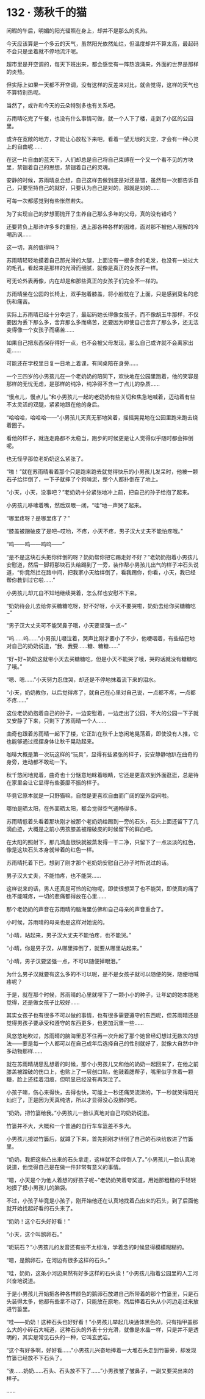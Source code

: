 # 132 · 荡秋千的猫

闲暇的午后，明媚的阳光辐照在身上，却并不是那么的炙热。

今天应该算是一个多云的天气，虽然阳光依然灿烂，但温度却并不算太高，最起码不会只是坐着就不停地流汗呢。

超市里是开空调的，每天下班出来，都会感觉有一阵热浪涌来，外面的世界是那样的炎热。

但实际上如果一天都不开空调，没有这样的反差来对比，就会觉得，这样的天气也不算特别热呢。

当然了，或许和今天的云朵特别多也有关系吧。

苏雨晴吃完了午餐，也没有什么事情可做，就一个人下了楼，走到了小区的公园里。

或许在宽敞的地方，才能让心放松下来吧，看着一望无垠的天空，才会有一种心灵上的自由呢……

在这一片自由的蓝天下，人们却总是自己将自己束缚在一个又一个看不见的方块里，禁锢着自己的思想，禁锢着自己的灵魂。

安静的时候，苏雨晴总会想，自己这样去做到底是对还是错，虽然每一次都告诉自己，只要坚持自己的就好，只要认为自己是对的，那就是对的……

可每一次都感觉到有些怅然若失。

为了实现自己的梦想而抛开了生养自己那么多年的父母，真的没有错吗？

还要背负上那许许多多的重担，遇上那各种各样的困难，面对那不被他人理解的冷嘲热讽……

这一切，真的值得吗？

苏雨晴轻轻地摸着自己那光滑的大腿，上面没有一根多余的毛发，也没有一处过大的毛孔，看起来是那样的光滑而细腻，就像是真正的女孩子一样。

可无论外表再像，内在却是和那些真正的女孩子们完全不一样的。

苏雨晴坐在公园的长椅上，双手抱着膝盖，将小脸枕在了上面，只是感到莫名的悲伤和痛苦。

实际上苏雨晴已经十分幸运了，最起码她长得像女孩子，而不像胡玉牛那样，不仅要因为丢下那么多，舍弃那么多而痛苦，还要因为即使自己舍弃了那么多，还无法变得像一个女孩子而痛苦……

如果自己把东西保存得好一点，也不会被父母发现，那么自己或许就不会离家出走……

可能还在学校里日复一日地上着课，有同桌陪在身旁……

一个三四岁的小男孩儿在一个老奶奶的陪同下，欢快地在公园里跑着，他的笑容是那样的无忧无虑，是那样的纯净，纯净得不含一丁点儿的杂质……

“慢点儿，慢点儿。”和小男孩儿一起的老奶奶有些关切和焦急地喊着，迈动着有些不太灵活的双腿，紧紧地跟在他的身后。

“哈哈哈，哈哈哈——”小男孩儿天真无邪地笑着，摇摇晃晃地在公园里跑来跑去绕着圈子。

看他的样子，就连走路都不太稳当，跑步的时候更是让人觉得似乎随时都会摔倒呢。

也无怪乎那位老奶奶这么紧张了。

“啪！”就在苏雨晴看着那个只是跑来跑去就觉得快乐的小男孩儿发呆时，他被一颗石子给绊倒了，一下子就摔了个狗啃泥，整个人都扑倒在了地上。

“小天，小天，没事吧？”老奶奶十分紧张地冲上前，把自己的孙子给抱了起来。

小男孩儿哆嗦着嘴，然后双眼一闭，“哇”地一声哭了起来。

“哪里疼呀？是哪里疼了？”

“膝盖被蹭破皮了是吧~哎哟，不疼，小天不疼，男子汉大丈夫不能怕疼哦。”

“呜——呜——呜呜——”

“是不是这块石头把你绊倒的呀？奶奶帮你把它踢走好不好？”老奶奶抱着小男孩儿安慰道，然后一脚将那块石头给踢到了一旁，装作帮小男孩儿出气的样子冲石头说道，“你竟然拦在路中间，把我家小天给绊倒了，看我踢你，你看，小天，我已经帮你教训过它啦……”

小男孩儿却兀自不知地继续哭着，怎么样也安慰不下来。

“奶奶待会儿去给你买糖糖吃呀，好不好呀，小天不要哭啦，奶奶去给你买糖糖吃~”

“男子汉大丈夫可不能哭鼻子哦，小天要坚强一点~”

“呜……呜……”小男孩儿啜泣着，哭声比刚才要小了不少，他哽咽着，有些结巴地对自己的奶奶说道，“我、我要……糖、糖糖……”

“好~好~奶奶这就带小天去买糖糖吃，但是小天不能哭了哦，哭的话就没有糖糖吃了哦。”

“嗯、嗯……”小天努力忍住哭，却还是不停地抹着流下来的泪水。

“小天，奶奶教你，以后觉得疼了，就自己在心里对自己说，一点都不疼，一点都不疼……”

这位老奶奶抱着自己的孙子，一边安慰着，一边走出了公园，不大的公园一下子就又安静了下来，只剩下了苏雨晴一个人……

曲奇也跟着苏雨晴一起下了楼，它正趴在秋千上悠闲地晃荡着，即使没有人推，它也能够通过摇摆身体让秋千晃动起来。

咖啡大概是第一次玩这样的“玩具”，显得有些紧张的样子，安安静静地趴在曲奇的身旁，连动都不敢动一下。

秋千悠闲地晃着，曲奇也十分惬意地眯着眼睛，它还是更喜欢到外面逛逛，总是待在家里会让它显得有些萎靡不振的样子。

毕竟它原本就是一只野猫嘛，自然是更喜欢自由而广阔的室外空间啦。

哪怕是晒太阳，在外面晒太阳，都会觉得空气通畅得多。

苏雨晴低着头看着那块刚才被那个老奶奶给踢到一旁的石头，石头上面还留下了几滴血迹，大概是之前小男孩膝盖被蹭破皮的时候留下的鲜血吧。

在太阳的照射下，那几滴血很快就被蒸发得一干二净，只留下了一点淡淡的红色，像是这块石头本身就带着的红色一样。

苏雨晴托着下巴，想到了刚才那个老奶奶安慰自己孙子时所说过的话。

男子汉大丈夫，不能怕疼，也不能哭……

这样说来的话，男人还真是可怜的动物呢，即使很想哭了也不能哭，即使真的痛了也不能喊疼，一切的悲痛都得放在心里……

那个老奶奶的声音在苏雨晴的脑海里仿佛和自己母亲的声音重合了。

小时候，苏雨晴的母亲也是这样对她说的。

“小晴，站起来，男子汉大丈夫不能怕疼，也不能哭。”

“小晴，你是男子汉，从哪里摔倒了，就要从哪里站起来。”

“小晴，男子汉要坚强一点，不可以随便掉眼泪。”

为什么男子汉就要有这么多的不可以呢，是不是女孩子就可以随便的哭，随便地喊疼呢？

于是，就在那个时候，苏雨晴的心里就埋下了一颗小小的种子，让年幼的她本能地觉得，还是做女孩子比较好……

其实女孩子也有很多不可以做的事情，也有很多需要遵守的东西呢，但苏雨晴还是觉得男孩子要承受和遵守的东西更多，也更加沉重一些……

风悠悠地吹过，苏雨晴的脑海里忍不住再一次升起了那个她曾经幻想过无数次的想法——要是每一个人都可以在自己成年后选择自己的性别就好了，就像大自然中许多动物那样……

就在苏雨晴胡思乱想着的时候，那个小男孩儿又和他的奶奶一起回来了，在他之前膝盖被蹭破的伤口上，也贴上了一层创口贴，他鼓着腮帮子，嘴里似乎含着一颗糖，脸上还挂着泪痕，但明显已经没有再哭泣了。

小孩子嘛，伤心来得快，去得也快，可能上一秒还痛哭流涕的，下一秒就笑得阳光灿烂了，正是因为天真纯洁，所以才显得没心没肺的吧。

“奶奶，把竹篓给我。”小男孩儿一脸认真地对自己的奶奶说道。

竹篓并不大，大概和一个普通的自行车车篮差不多大。

小男孩儿接过竹篓后，就蹲了下来，首先把刚才绊倒了自己的石块给放进了竹篓里。

“奶奶，我把这些凸出来的石头拿走，这样就不会绊倒人了。”小男孩儿一脸认真地说道，他觉得自己是在做一件非常有意义的事情。

“嗯，小天是个为他人着想的好孩子呢~”老奶奶笑着夸奖道，用她那粗糙的手轻轻地摸了摸小男孩儿的脑袋。

不过，小孩子毕竟是小孩子，刚开始他还在认真地找着凸出来的石头，到了后面他就开始找起好看的石头来了。

“奶奶！这个石头好好看！”

“小天，这个叫鹅卵石。”

“呃玩石？”小男孩儿的发音还有些不太标准，学着念的时候显得模模糊糊的。

“嗯，是鹅卵石，在河边有很多这样的石头。”

“哇，奶奶，这条小河边果然有好多这样的石头诶！”小男孩儿指着公园里的人工河兴奋地说道。

于是小男孩儿开始把各种各样颜色的鹅卵石放进自己所带着的那个竹篓里，只是石头装得太多，他都有些拿不动了，只能放在原地，然后捧着石头从小河边走过来放进竹篓里。

“哇——奶奶！这种石头也好好看！”小男孩儿举起几块通体黑色的，只有指甲盖那么大的小碎石大喊道，这种石头的外表十分光滑，就像是水晶一样，只是并不是透明的，其实是常见石头的一种，它叫玄武岩。

“这个有好多啊，好好看……”小男孩儿兴奋地捧着一大堆石头走到竹篓旁，却发现竹篓已经放不下石头了。

“诶……奶奶……石头、石头放不下了……”小男孩皱了皱鼻子，一副又要哭出来的样子。

……
